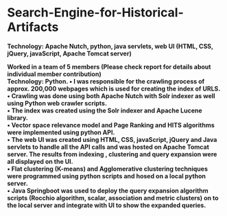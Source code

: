 # Search-Engine-for-Historical-Artifacts

**Technology: Apache Nutch, python, java servlets, web UI (HTML, CSS, jQuery, javaScript, Apache Tomcat server)<br>**

**Worked in a team of 5 members (Please check report for details about individual member contribution)<br>
Technology: Python.
•	I was responsible for the crawling process of approx. 200,000 webpages which is used for creating the index of URLS.<br>
•	Crawling was done using both Apache Nutch with Solr indexer as well using Python web crawler scripts.<br>
•	The index was created using the Solr indexer and Apache Lucene library.<br>
•	Vector space relevance model and Page Ranking and HITS algorithms were implemented using python API.<br>
•	The web UI was created using HTML, CSS, javaScript, jQuery and Java servlets to handle all the API calls and was hosted on Apache Tomcat server. The results from indexing , clustering and query expansion were all displayed on the UI.<br>
•	Flat clustering (K-means) and Agglomerative clustering techniques were programmed using python scripts and hosed on a local python server.<br>
•	Java Springboot was used to deploy the query expansion algorithm scripts (Rocchio algorithm, scalar, association and metric clusters) on to the local server and integrate with UI to show the expanded queries.<br>**
